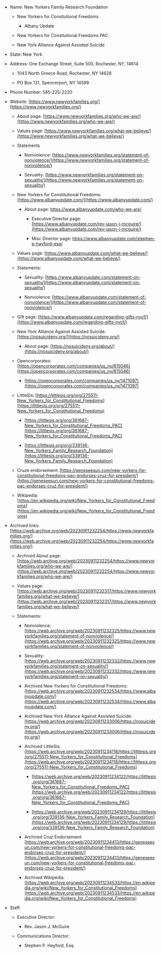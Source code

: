 - Name: New Yorkers Family Research Foundation
    
    - New Yorkers for Consitutional Freedoms
        
        - Albany Update
            
    - New Yorkers for Consitutional Freedoms PAC
        
    - New York Alliance Against Assisted Suicide
        
- State: New York
    
- Address: One Exchange Street, Suite 500, Rochester, NY, 14614
    
    - 1043 North Greece Road, Rochester, NY 14626
        
    - PO Box 131, Spencerport, NY 14599
        
- Phone Number: 585-225-2220
    
- Website: [https://www.newyorkfamilies.org/](https://www.newyorkfamilies.org/)
    
    - About page: [https://www.newyorkfamilies.org/who-we-are/](https://www.newyorkfamilies.org/who-we-are/)
        
    - Values page: [https://www.newyorkfamilies.org/what-we-believe/](https://www.newyorkfamilies.org/what-we-believe/)
        
    - Statements
        
        - Nonviolence: [https://www.newyorkfamilies.org/statement-of-nonviolence/](https://www.newyorkfamilies.org/statement-of-nonviolence/)
            
        - Sexuality: [https://www.newyorkfamilies.org/statement-on-sexuality/](https://www.newyorkfamilies.org/statement-on-sexuality/)
            
    - New Yorkers for Constitutional Freedoms: [https://www.albanyupdate.com/](https://www.albanyupdate.com/)
        
        - About page: https://www.albanyupdate.com/who-we-are/
            
            - Executive Director page: [https://www.albanyupdate.com/rev-jason-j-mcguire/](https://www.albanyupdate.com/rev-jason-j-mcguire/)
        
            - Misc Director page: https://www.albanyupdate.com/stephen-p-hayford-esq/
                
    - Values page: [https://www.albanyupdate.com/what-we-believe/](https://www.albanyupdate.com/what-we-believe/)
        
    - Statements:
        
        - Sexuality: [https://www.albanyupdate.com/statement-on-sexuality/](https://www.albanyupdate.com/statement-on-sexuality/)
            
        - Nonviolence: [https://www.albanyupdate.com/statement-of-nonviolence/](https://www.albanyupdate.com/statement-of-nonviolence/)
            
    - Gift page: [https://www.albanyupdate.com/regarding-gifts-nycf/](https://www.albanyupdate.com/regarding-gifts-nycf/)
        
    - New York Alliance Against Assisted Suicide: [https://nosuicideny.org/](https://nosuicideny.org/)
        
        - About page: [https://nosuicideny.org/about/](https://nosuicideny.org/about/)
            
    - Opencorporates: [https://opencorporates.com/companies/us_ny/815046](https://opencorporates.com/companies/us_ny/815046)
        
        - [https://opencorporates.com/companies/us_ny/1471097](https://opencorporates.com/companies/us_ny/1471097)
            
    - LittleSis: [https://littlesis.org/org/275511-New_Yorkers_for_Constitutional_Freedoms](https://littlesis.org/org/275511-New_Yorkers_for_Constitutional_Freedoms)
        
        - [https://littlesis.org/org/361687-New_Yorkers_for_Constitutional_Freedoms_PAC](https://littlesis.org/org/361687-New_Yorkers_for_Constitutional_Freedoms_PAC)
            
        - [https://littlesis.org/org/339136-New_Yorkers_Family_Research_Foundation](https://littlesis.org/org/339136-New_Yorkers_Family_Research_Foundation)
            
    - Cruze endorsement: [https://geneseesun.com/new-yorkers-for-constitutional-freedoms-pac-endorses-cruz-for-president/](https://geneseesun.com/new-yorkers-for-constitutional-freedoms-pac-endorses-cruz-for-president/)
        
    - Wikipedia: [https://en.wikipedia.org/wiki/New_Yorkers_for_Constitutional_Freedoms](https://en.wikipedia.org/wiki/New_Yorkers_for_Constitutional_Freedoms)
        
- Archived links: [https://web.archive.org/web/20230911232254/https://www.newyorkfamilies.org/](https://web.archive.org/web/20230911232254/https://www.newyorkfamilies.org/)
    
    - Archived About page: [https://web.archive.org/web/20230911232254/https://www.newyorkfamilies.org/who-we-are/](https://web.archive.org/web/20230911232254/https://www.newyorkfamilies.org/who-we-are/)
        
    - Values page: [https://web.archive.org/web/20230911232317/https://www.newyorkfamilies.org/what-we-believe/](https://web.archive.org/web/20230911232317/https://www.newyorkfamilies.org/what-we-believe/)
        
    - Statements:
        
        - Nonviolence: [https://web.archive.org/web/20230911232325/https://www.newyorkfamilies.org/statement-of-nonviolence/](https://web.archive.org/web/20230911232325/https://www.newyorkfamilies.org/statement-of-nonviolence/)
            
        - Sexuality: [https://web.archive.org/web/20230911232332/https://www.newyorkfamilies.org/statement-on-sexuality/](https://web.archive.org/web/20230911232332/https://www.newyorkfamilies.org/statement-on-sexuality/)
            
        - Archived New Yorkers for Constitutional Freedoms: [https://web.archive.org/web/20230911232534/https://www.albanyupdate.com/](https://web.archive.org/web/20230911232534/https://www.albanyupdate.com/)
            
        - Archived New York Alliance Against Assisted Suicide: [https://web.archive.org/web/20230911233006/https://nosuicideny.org/](https://web.archive.org/web/20230911233006/https://nosuicideny.org/)
            
        - Archived LittleSis: [https://web.archive.org/web/20230911234118/https://littlesis.org/org/275511-New_Yorkers_for_Constitutional_Freedoms](https://web.archive.org/web/20230911234118/https://littlesis.org/org/275511-New_Yorkers_for_Constitutional_Freedoms)
            
            - [https://web.archive.org/web/20230911234122/https://littlesis.org/org/361687-New_Yorkers_for_Constitutional_Freedoms_PAC](https://web.archive.org/web/20230911234122/https://littlesis.org/org/361687-New_Yorkers_for_Constitutional_Freedoms_PAC)
                
            - [https://web.archive.org/web/20230911234129/https://littlesis.org/org/339136-New_Yorkers_Family_Research_Foundation](https://web.archive.org/web/20230911234129/https://littlesis.org/org/339136-New_Yorkers_Family_Research_Foundation)
                
        - Archived Cruz Endorsement: [https://web.archive.org/web/20230911234413/https://geneseesun.com/new-yorkers-for-constitutional-freedoms-pac-endorses-cruz-for-president/](https://web.archive.org/web/20230911234413/https://geneseesun.com/new-yorkers-for-constitutional-freedoms-pac-endorses-cruz-for-president/)
            
        - Archived Wikipedia: [https://web.archive.org/web/20230911234533/https://en.wikipedia.org/wiki/New_Yorkers_for_Constitutional_Freedoms](https://web.archive.org/web/20230911234533/https://en.wikipedia.org/wiki/New_Yorkers_for_Constitutional_Freedoms)
            
- Staff:
    
    - Executive Director:
        
        - Rev. Jason J. McGuire
            
    - Communications Director:
        
        - Stephen P. Hayford, Esq.
